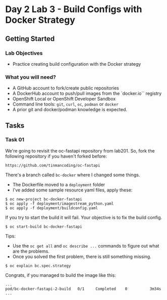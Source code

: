 # Day 2 Lab 3 - Build Configs with Docker Strategy

## Getting Started 

### Lab Objectives

- Practice creating build configuration with the Docker strategy


###  What you will need?

- A GitHub account to fork/create public repositories
- A DockerHub account to push/pull images from the `docker.io`` registry
- OpenShift Local or OpenShift Developer Sandbox
- Command line tools: `git`, `curl`, `oc`, `podman` or `docker`
- A prior git and docker/podman knowledge is expected. 

## Tasks


### Task 01 

We're going to revisit the oc-fastapi repository from lab201. So, fork the following repository if you haven't forked before: 

```
https://github.com/tinmancoding/oc-fastapi
```
There's a branch called `bc-docker` where I changed some things.
- The Dockerfile moved to a `deployment` folder
- I've added some sample resource yaml files, apply these:

```
$ oc new-project bc-docker-fastapi
$ oc apply -f deployment/imagestream_python.yaml
$ oc apply -f deployment/buildconfig.yaml

```
If you try to start the build it will fail. Your objective is to fix the build config.

```
$ oc start-build bc-docker-fastapi
```

Tips: 
- Use the `oc get all` and `oc describe ...` commands to figure out what are the problems.
- Once you solved the first problem, there is still something missing.

```
$ oc explain bc.spec.strategy
```

Congrats, if you managed to build the image like this:

```
...
pod/bc-docker-fastapi-2-build   0/1     Completed    0          3m34s
...
```
